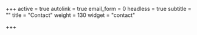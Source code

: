 +++
active = true
autolink = true
email_form = 0
headless = true
subtitle = ""
title = "Contact"
weight = 130
widget = "contact"

+++
